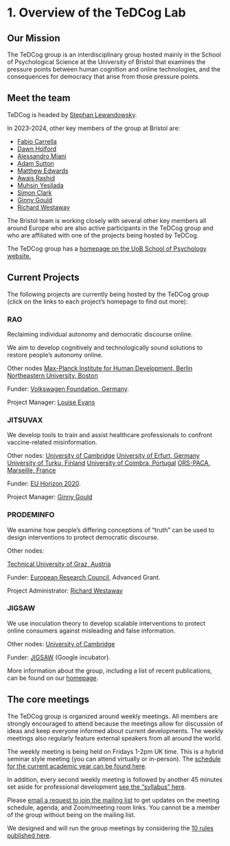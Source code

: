 # 1. Overview of the TeDCog Lab

## Our Mission

The TeDCog group is an interdisciplinary group hosted mainly in the School of Psychological Science at the University of Bristol that examines the pressure points between human cognition and online technologies, and the consequences for democracy that arise from those pressure points. 

## Meet the team

TeDCog is headed by [Stephan Lewandowsky](https://www.cogsciwa.com/). 

In 2023-2024, other key members of the group at Bristol are: 

* [Fabio Carrella](https://research-information.bris.ac.uk/en/persons/fabio-carrella)
* [Dawn Holford](https://research-information.bris.ac.uk/en/persons/dawn-holford)
* [Alessandro Miani]()
* [Adam Sutton](https://research-information.bris.ac.uk/en/persons/adam-j-sutton-2) 
* [Matthew Edwards](https://research-information.bris.ac.uk/en/persons/matthew-edwards)
* [Awais Rashid](https://research-information.bris.ac.uk/en/persons/awais-rashid)
* [Muhsin Yesilada](https://research-information.bris.ac.uk/en/persons/muhsin-yesilada)
* [Simon Clark](https://research-information.bris.ac.uk/en/persons/simon-clark)
* [Ginny Gould](https://www.bristol.ac.uk/people/person/Ginny-Gould-a23a5a2c-786f-4063-a2b7-a566a3768306/)
* [Richard Westaway](https://www.bristol.ac.uk/people/person/Richard-Westaway-4e46888d-591b-4d0b-a66d-9ed21a3e939c/)

The Bristol team is working closely with several other key members all around Europe who are also active participants in the TeDCog group and who are affiliated with one of the projects being hosted by TeDCog.  

The TeDCog group has a [homepage on the UoB School of Psychology website.](https://sks.to/tedcog)  
    
## Current Projects
The following projects are currently being hosted by the TeDCog group (click on the links to each project’s homepage to find out more):
    
### RAO 
Reclaiming individual autonomy and democratic discourse online.
    
We aim to develop cognitively and technologically sound solutions to restore people’s autonomy online. 

Other nodes
[Max-Planck Institute for Human Development, Berlin](https://www.mpg.de/11761628/profile-visions)
[Northeastern University, Boston](https://research.northeastern.edu/#_ga=2.87218588.583994968.1655376565-198303119.1655376564)

Funder: [Volkswagen Foundation, Germany](https://www.volkswagenstiftung.de/en/funding/for-applicants/information-for-applicants-from-abroad). 

Project Manager: [Louise Evans](https://www.bristol.ac.uk/people/person/Louise-Evans-2e206e72-e7c9-4fd0-8a2a-43834dc5063e/)
    
### JITSUVAX
We develop tools to train and assist healthcare professionals to confront vaccine-related misinformation. 

Other nodes: 
[University of Cambridge](https://www.cam.ac.uk/research?ucam-ref=home-menu)
[University of Erfurt, Germany](https://www.uni-erfurt.de/en/research/researching/research-projects?l=1&id=1494&tx_solr[q]=JITSUVAX)
[University of Turku, Finland](https://www.utu.fi/en/research)
[University of Coimbra, Portugal](https://www.uc.pt/en/research/)
[ORS-PACA, Marseille, France](http://www.orspaca.org/)

Funder: [EU Horizon 2020](https://ec.europa.eu/info/research-and-innovation/funding/funding-opportunities/funding-programmes-and-open-calls/horizon-2020_en).

Project Manager: [Ginny Gould](https://www.bristol.ac.uk/people/person/Ginny-Gould-a23a5a2c-786f-4063-a2b7-a566a3768306/)
    
### PRODEMINFO 
We examine how people’s differing conceptions of “truth” can be used to design interventions to protect democratic discourse.
    
Other nodes: 
    
[Technical University of Graz, Austria](https://www.tugraz.at/en/research/focus-on-research/)  

Funder: [European Research Council](https://erc.europa.eu/), Advanced Grant.

Project Administrator: [Richard Westaway](https://www.bristol.ac.uk/people/person/Richard-Westaway-4e46888d-591b-4d0b-a66d-9ed21a3e939c/)
    
### JIGSAW
We use inoculation theory to develop scalable interventions to protect online consumers against misleading and false information. 

Other nodes: [University of Cambridge](https://www.cam.ac.uk/research?ucam-ref=home-menu)

Funder: [JIGSAW](https://jigsaw.google.com/) (Google incubator).

More information about the group, including a list of recent publications, can be found on our [homepage](https://sks.to/tedcog). 

## The core meetings
The TeDCog group is organized around weekly meetings. All members are strongly encouraged to attend because the meetings allow for discussion of ideas and keep everyone informed about current developments. The weekly meetings also regularly feature external speakers from all around the world.
    
The weekly meeting is being held on Fridays 1-2pm UK time. This is a hybrid seminar style meeting (you can attend virtually or in-person). The [schedule for the current academic year can be found here](https://airtable.com/shr9zVcDu6SmdeTen).
    
In addition, every second weekly meeting is followed by another 45 minutes set aside for professional development [see the “syllabus” here](https://airtable.com/invite/l?inviteId=inv7rEmtOlhHyyWJq&inviteToken=9a8d1d51585496e07e55e6bc7c8e1628634ffeb97f167ff64df1b26fc8c018f7&utm_source=email). 

Please [email a request to join the mailing list](mailto:TeDCog@bristol.ac.uk) to get updates on the meeting schedule, agenda, and Zoom/meeting room links. You cannot be a member of the group without being on the mailing list.

We designed and will run the group meetings by considering the [10 rules published here](https://dx.doi.org/10.1371/journal.pcbi.1008953).

<!--**Have kept this in as we may want to expand the team and include more here using the template format**

<span style="color:red"> **Past projects:** 
 
````{panels}
:column: col-lg-4 px-2 py-2

---
![<RESEARCHER 1 NAME>](https://www.beckenhamrunning.co.uk/wp-content/uploads/2020/02/Person-silhouette.png)
^^^

**`<RESEARCHER 1 NAME>`**  
_Research Software Engineer_  
[{fa}`at`](mailto:USERNAME@ORGANIZATION.NET)
[{fa}`linkedin,style=fab`](https://www.linkedin.com)
[{fa}`twitter,style=fab`](https://twitter.com/)
[{fa}`researchgate,style=fab`](https://www.researchgate.net/)
[{fa}`orcid,style=fab`](https://orcid.org/)
[{fa}`github,style=fab`](https://www.github.com)

About me... `<NAME>` has a background in `<BACKGROUND>` and works with `<COLLABORATORS AND COMMUNITIES>` on `<FOCUS OF RESEARCH>`.
They enjoy `<HOBBIES>` and recently took part in `<FUN THING>`.

**Research:** 
- `<RESEARCH INTERESTS>`
-->

